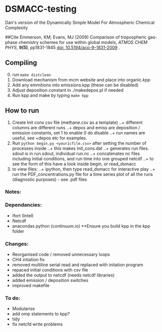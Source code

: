 # DSMACC-testing
Dan's version of the Dynamically Simple Model For Atmospheric Chemical Complexity

##Cite
Emmerson, KM; Evans, MJ (2009) Comparison of tropospheric gas-phase
chemistry schemes for use within global models, *ATMOS CHEM PHYS*,
**9(5)**, pp1831-1845 [doi:
10.5194/acp-9-1831-2009](http://dx.doi.org/10.5194/acp-9-1831-2009) .


## Compiling 
0. run `make distclean`
1. Download mechanism from mcm website and place into organic.kpp
2. Add any emmitions into emissions.kpp (these can be disabled)
3. Adjust deposition constant in ./makedepos.pl if needed
4. Run kpp and make by typing `make kpp`

## How to run
1. Create Init cons csv file (methane.csv as a template) 
..+ different columns are different runs
..+ depos and emiss are deposition / emission constants, set 1 to enable 0 do disable
..+ run names are useful, see +depos etc for examples. 
2. Run `python begin.py <youricfile.csv>` after setting the number of processes inside
..+ this makes Init_cons.dat
..+ generates run files. sdout is in run.sdout, individual run.nc
..+ concatenates nc files including initial conditions, and run time into one grouped netcdf
..+ to see the form of this have a look inside begin, or read_dsmacc
3. to view files:
..+ ipython, then type read_dsmacc <ncfilename> for interactive play
..+ run the PDF_concentrations.py file for a time series plot of all the runs (diagnostic purposes) - see .pdf files

### Notes:




### Dependancies:
+ Ifort (Intel)
+ Netcdf
+ anacondas python (continuum.io)
**Ensure you build kpp in the kpp folder

### Changes:
+ Reorganised code / removed unnecessary loops
+ CH4 intiation fix 
+ removed multiline serial read and replaced with initation program 
+ repaced initial conditions with csv file
+ added the output to netcdf (needs netcdf libraries)
+ added emission / deposition switches
+ improved makefile 




### To do:
+ Modularise
+ add omp statements to kpp?
+ tidy
+ fix netcfd write problems
